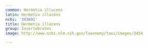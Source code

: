 ```yaml
---
common: Hermetia illucens
latin: Hermetia illucens
ncbi: '343691'
title: Hermetia illucens
group: Invertebrates
image: http://www.ncbi.nlm.nih.gov/Taxonomy/taxi/images/3454

---
```


